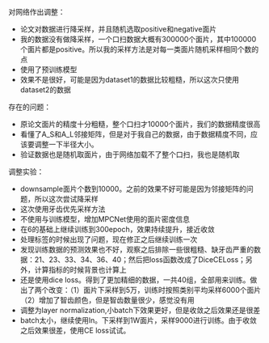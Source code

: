对网络作出调整：

- 论文对数据进行降采样，并且随机选取positive和negative面片
- 我的数据没有做降采样，一个口扫数据大概有300000个面片，其中100000个面片都是positive。所以我的采样方法是对每一类面片随机采样相同个数的点
- 使用了预训练模型
- 效果不是很好，可能是因为dataset1的数据比较粗糙，所以这次只使用dataset2的数据

存在的问题：

- 原论文面片的精度十分粗糙，整个口扫才10000个面片，我们的数据精度很高
- 看懂了A_S和A_L邻接矩阵，但是对于我自己的数据，由于数据精度不同，应该要调整一下半径大小。
- 验证数据也是随机取面片，由于网络加载不了整个口扫，我也是随机取

调整实验：

- downsample面片个数到10000。之前的效果不好可能是因为邻接矩阵的问题，所以这次尝试降采样
- 这次使用牙齿优先采样方法
- 不使用与训练模型，增加MPCNet使用的面片密度信息
- 在6的基础上继续训练到300epoch，效果持续提升，接近收敛
- 处理标签的时候出现了问题，现在修正之后继续训练一次
- 发现训练数据的预测效果也不好，观察之后排除一些很粗糙、缺牙齿严重的数据：21、23、33、34、36、40；然后把loss函数改成了DiceCELoss；另外，计算指标的时候背景也计算上
- 还是使用dice loss。得到了更加精细的数据，一共40组，全部用来训练。做出了两个改变：（1）面片下采样到5万，训练时按照类别平均采样6000个面片（2）增加了智齿颜色，但是智齿数量很少，感觉没有用
- 调整为layer normalization,小batch下效果更好，但是收敛之后效果还是很差
- batch太小，继续使用ln。下采样到1W面片，采样9000进行训练。由于收敛之后效果很差，使用CE loss试试。
